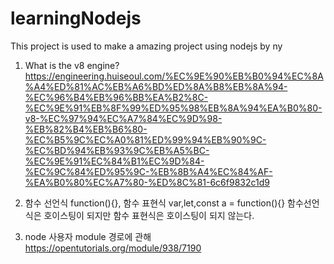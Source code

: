 # learningNodejs
This project is used to make a amazing project using nodejs by ny

1. What is the v8 engine? https://engineering.huiseoul.com/%EC%9E%90%EB%B0%94%EC%8A%A4%ED%81%AC%EB%A6%BD%ED%8A%B8%EB%8A%94-%EC%96%B4%EB%96%BB%EA%B2%8C-%EC%9E%91%EB%8F%99%ED%95%98%EB%8A%94%EA%B0%80-v8-%EC%97%94%EC%A7%84%EC%9D%98-%EB%82%B4%EB%B6%80-%EC%B5%9C%EC%A0%81%ED%99%94%EB%90%9C-%EC%BD%94%EB%93%9C%EB%A5%BC-%EC%9E%91%EC%84%B1%EC%9D%84-%EC%9C%84%ED%95%9C-%EB%8B%A4%EC%84%AF-%EA%B0%80%EC%A7%80-%ED%8C%81-6c6f9832c1d9

2. 함수 선언식 function(){}, 함수 표현식 var,let,const a = function(){}
함수선언식은 호이스팅이 되지만 함수 표현식은 호이스팅이 되지 않는다.

3. node 사용자 module 경로에 관해
https://opentutorials.org/module/938/7190